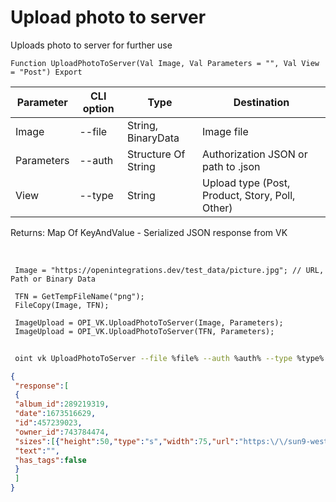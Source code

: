 ﻿---
sidebar_position: 11
---

# Upload photo to server
 Uploads photo to server for further use



`Function UploadPhotoToServer(Val Image, Val Parameters = "", Val View = "Post") Export`

 | Parameter | CLI option | Type | Destination |
 |-|-|-|-|
 | Image | --file | String, BinaryData | Image file |
 | Parameters | --auth | Structure Of String | Authorization JSON or path to .json |
 | View | --type | String | Upload type (Post, Product, Story, Poll, Other) |

 
 Returns: Map Of KeyAndValue - Serialized JSON response from VK 

<br/>




```bsl title="Code example"
 Image = "https://openintegrations.dev/test_data/picture.jpg"; // URL, Path or Binary Data
 
 TFN = GetTempFileName("png");
 FileCopy(Image, TFN);
 
 ImageUpload = OPI_VK.UploadPhotoToServer(Image, Parameters);
 ImageUpload = OPI_VK.UploadPhotoToServer(TFN, Parameters);
```
	


```sh title="CLI command example"
 
 oint vk UploadPhotoToServer --file %file% --auth %auth% --type %type%

```

```json title="Result"
{
 "response":[
 {
 "album_id":289219319,
 "date":1673516629,
 "id":457239023,
 "owner_id":743784474,
 "sizes":[{"height":50,"type":"s","width":75,"url":"https:\/\/sun9-west.userapi.com\/sun9-45\/s\/v1\/ig2\/Vus7E6r8jZjgv5E9bnuM6fbvL9U_NP4-goegNOaEy8t4Z1DnzofjER9exwblecB6Hxb3EUbWv7lQvxdRaErZGoT3.jpg?size=75x50&quality=96&type=album"},{"height":87,"type":"m","width":130,"url":"https:\/\/sun9-west.userapi.com\/sun9-45\/s\/v1\/ig2\/JTtJ-M4Y1Md4nbNyY6QNKBjs9xleCGkDwGw-NuMvLV0DKfQrPb_xN7QcfazSTrBcZ-_JzsJ21pTuLI7Slr8m9HcB.jpg?size=130x87&quality=96&type=album"},{"height":402,"type":"x","width":604,"url":"https:\/\/sun9-west.userapi.com\/sun9-45\/s\/v1\/ig2\/2DBzUBeOMpydPcypQFkirgj6g9mzsj8le0qsrWQ_lPX3zNQN1229bLivxf26ya-91HF9D57exLSnkSnJwUxJdUBN.jpg?size=604x402&quality=96&type=album"},{"height":537,"type":"y","width":807,"url":"https:\/\/sun9-west.userapi.com\/sun9-45\/s\/v1\/ig2\/Biye5eNVG4UA_ymuN60MU6Qp26yO7rYp0WB-ch55oxkaATpXs4Kmqqznz1keCYHg_BHyvPhyrSGyK3zRK29LoVKH.jpg?size=807x537&quality=96&type=album"},{"height":852,"type":"z","width":1280,"url":"https:\/\/sun9-west.userapi.com\/sun9-45\/s\/v1\/ig2\/O-BkqGyWMw2ZKcOyYz8sH543Ihkws7mAn6x76JYh0mVW2MCR9x9eig_AS6gT6OLeySlvewx5oyri1Ejj0uNhJuKo.jpg?size=1280x852&quality=96&type=album"},{"height":1704,"type":"w","width":2560,"url":"https:\/\/sun9-west.userapi.com\/sun9-45\/s\/v1\/ig2\/o5klH0kpqicWBkDGQl_ch2j8VRpW69xrnq_PXw823wrMYc2qnXQLuDZeECtcKSaka1gfCpP9smoz7XwGAMDTk7vo.jpg?size=2560x1704&quality=96&type=album"},{"height":87,"type":"o","width":130,"url":"https:\/\/sun9-west.userapi.com\/sun9-45\/s\/v1\/ig2\/JTtJ-M4Y1Md4nbNyY6QNKBjs9xleCGkDwGw-NuMvLV0DKfQrPb_xN7QcfazSTrBcZ-_JzsJ21pTuLI7Slr8m9HcB.jpg?size=130x87&quality=96&type=album"},{"height":133,"type":"p","width":200,"url":"https:\/\/sun9-west.userapi.com\/sun9-45\/s\/v1\/ig2\/dFvcZ_sYZeMJtmvotINsevf_0x4KbDxo-jcrZojRQtebIKvM0juMU9U9NjybaidOukkrImr2CWcW8u6IHdlceWKD.jpg?size=200x133&quality=96&type=album"},{"height":213,"type":"q","width":320,"url":"https:\/\/sun9-west.userapi.com\/sun9-45\/s\/v1\/ig2\/GglL_Kv0x1_rnPwXwtTPZUMFg9sT_JB9xUSUeNvNIRapPRhGvQbQAaCwD57WBhUKU8sPD6-BhyadPIXaALqERkS1.jpg?size=320x213&quality=96&type=album"},{"height":340,"type":"r","width":510,"url":"https:\/\/sun9-west.userapi.com\/sun9-45\/s\/v1\/ig2\/LnQwirb-SUb689R2k90Q8MwuwHJ0tfO03a0IkCeXObaQERRE2-UUyLBCTTLme2qkLcxXAekHVbkLMEZhRq5E6Ggr.jpg?size=510x340&quality=96&crop=2,0,2556,1704&type=album"}],
 "text":"",
 "has_tags":false
 }
 ]
}
```
